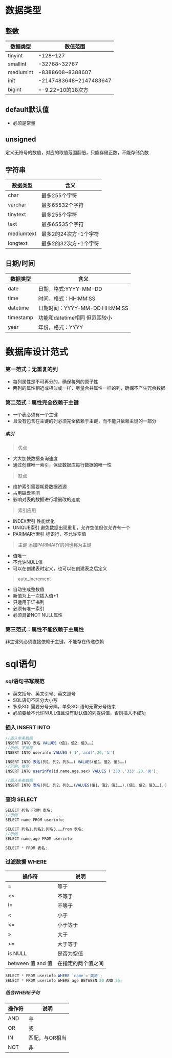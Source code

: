 # 数据类型
## 整数
|数据类型|数值范围|
|---|---|
|tinyint|-128~127|
|smallint|-32768~32767|
|mediumint|-8388608~8388607|
|init|-2147483648~2147483647|
|bigint|+-9.22*10的18次方 |
## default默认值
* 必须是常量
## unsigned
定义无符号的数值，对应的取值范围翻倍，只能存储正数，不能存储负数
## 字符串
|数据类型|含义|
|---|---|
|char|最多255个字符|
|varchar|最多65532个字符|
|tinytext|最多255个字符|
|text|最多65535个字符|
|mediumtext|最多2的24次方-1个字符|
|longtext|最多2的32次方-1个字符|
## 日期/时间
|数据类型|含义|
|---|---|
|date|日期，格式:YYYY-MM-DD|
|time|时间，格式：HH:MM:SS|
|datetime|日期时间：YYYY-MM-DD HH:MM:SS|
|timestamp|功能和datetime相同 但范围较小|
|year|年份，格式：YYYY|

# 数据库设计范式
### 第一范式：无重复的列
* 每列属性是不可再分的，确保每列的原子性  
* 两列的属性相近或相似或一样，尽量合并属性一样的列，确保不产生冗余数据
### 第二范式：属性完全依赖于主键
* 一个表必须有一个主键 
* 且没有包含在主键的列必须完全依赖于主键，而不能只依赖主键的一部分
##### 索引
> 优点  
* 大大加快数据查询速度  
* 通过创建唯一索引，保证数据库每行数据的唯一性  
> 缺点  
* 维护索引需要耗费数据资源  
* 占用磁盘空间
* 影响对表的数据进行增删改的速度  
> 索引应用  
* INDEX索引 性能优化
* UNIQUE索引 避免数据出现重复，允许空值但仅允许有一个 
* PARIMARY索引 标识行，不允许空值
> 主键
添加PARIMARY的列也称为主键  
* 值唯一
* 不允许NULL值  
* 可以在创建表时定义，也可以在创建表之后定义  
> auto_increment  
* 自动生成整数值
* 新值为上一次插入值+1
* 只适用于证书列
* 必须有唯一索引
* 必须具备NOT NULL属性

### 第三范式：属性不能依赖于主属性
非主键列必须直接依赖于主键，不能存在传递依赖

# sql语句
### sql语句书写规范
* 英文括号、英文引号、英文逗号
* SQL语句不区分大小写
* 多条SQL需要分号分隔，单条SQL语句无需分号结束
* 必须要给不允许NULL值且没有默认值的列提供值，否则插入不成功
### 插入 INSERT INTO
``` javascript
//插入单条数据
INSERT INTO 表名 VALUES (值1，值2，值3……)
//示例，不推荐
INSERT INTO userinfo VALUES ('1','asdf',20,'女')

INSERT INTO 表名(列1，列2，列3……) VALUES(值1，值2，值3……)
//示例，推荐
INSERT INTO userinfo(id,name,age,sex) VALUES ('333','333',20,'男');

//插入多条数据
INSERT INTO 表名(列1，列2，列3……)VALUES(值1，值2，值3……),(值1，值2，值3……),(值1，值2，值3……)
```
### 查询 SELECT
``` javascript
SELECT 列名 FROM 表名;
//示例
SELECT name FROM userinfo;

SELECT 列名1,列名2,列名3,……from 表名;
//示例
SELECT name,age FROM userinfo;

SELECT * FROM 表名;
```
### 过滤数据 WHERE
|操作符|说明|
|---|---|
|=|等于|
|<>|不等于|
|!=|不等于|
|<|小于|
|<=|小于等于|
|>|大于|
|>=|大于等于|
|is NULL|是否为空值|
|between 值 and 值|在指定的两个值之间|
``` javascript
SELECT * FROM userinfo WHERE `name`='龚涛';
SELECT * FROM userinfo WHERE age BETWEEN 20 AND 25;
```
##### 组合WHERE子句
|操作符|说明|
|---|---|
|AND|与|
|OR|或|
|IN|匹配，与OR相当|
|NOT|非|
